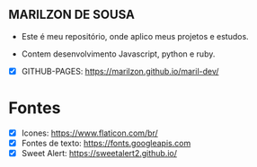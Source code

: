 ## MARILZON DE SOUSA
- Este é meu repositório, onde aplico meus projetos e estudos.

* Contem desenvolvimento Javascript, python e ruby.

- [X] GITHUB-PAGES: https://marilzon.github.io/maril-dev/

# Fontes
- [X] Icones: https://www.flaticon.com/br/
- [X] Fontes de texto: https://fonts.googleapis.com
- [X] Sweet Alert: https://sweetalert2.github.io/
